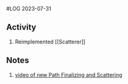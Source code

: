 #LOG
2023-07-31

## Activity
1. Reimplemented [[Scatterer]]

## Notes
1. [video of new Path Finalizing and Scattering](https://drive.google.com/file/d/1Z-xz_I0UQhqRWhMS1kxntY7Uq4sDUaDT/view?usp=drive_link)